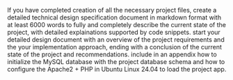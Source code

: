 If you have completed creation of all the necessary project files, create a detailed technical design specification document in markdown format with at least 6000 words to fully and completely describe the current state of the project, with detailed explainations supported by code snippets. start your detailed design document with an overview of the project requirements and the your implementation approach, ending with a conclusion of the current state of the project and recommendations. include in an appendix how to initialize the MySQL database with the project database schema and how to configure the Apache2 + PHP in Ubuntu Linux 24.04 to load the project app.
